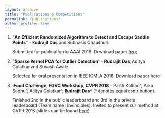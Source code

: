```yaml
---
layout: archive
title: "Publications & Competitions"
permalink: /publications/
author_profile: true
---
```


1. "**An Efficient Randomized Algorithm to Detect and Escape Saddle Points**" - **Rudrajit Das** and Subhasis Chaudhuri.

    Submitted for publication to AAAI 2019. Download paper [here](https://arxiv.org/abs/1809.02497)

2. "**Sparse Kernel PCA for Outlier Detection**" - **Rudrajit Das**, Aditya Golatkar and Suyash Awate.

    Selected for oral presentation in IEEE ICMLA 2018. Download paper [here](https://arxiv.org/abs/1809.02497)

3. **iFood Challenge, FGVC Workshop, CVPR 2018** - Parth Kothari^, Arka Sadhu^, Aditya Golatkar^, **Rudrajit Das**^ (^ denotes equal contribution).

    Finished 2nd in the public leaderboard and 3rd in the private leaderboard (Team name : Invincibles). Invited to present our method at       CVPR 2018 (slides can be found [here](https://drive.google.com/file/d/1ycgDwlw62mWgaLy5qslvqjyiND0vgYTG/view?usp=sharing)).

